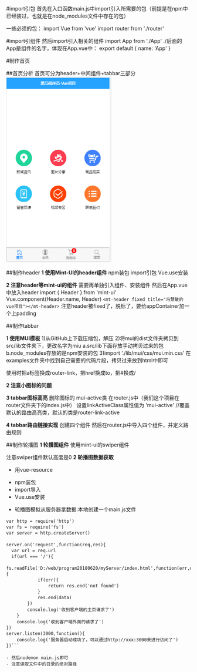 #import引包
首先在入口函数main.js中import引入所需要的包（前提是在npm中已经装过，也就是在node_modules文件中存在的包）

一些必须的包：
import Vue from 'vue'
import router from './router'

#import引组件
然后import引入相关的组件
import App from './App'
./后面的App是组件的名字，体现在App.vue中：
export default {
name: 'App'
}

#制作首页

##首页分析
首页可分为header+中间组件+tabbar三部分
![](/assets/搜狗截图20180625185410.png)

##制作header
**1 使用Mint-UI的header组件**
npm装包
import引包
Vue.use安装

**2 注意header等mint-ui的组件**
需要再单独引入组件、安装组件
然后在App.vue中放入header
import { Header } from 'mint-ui'
Vue.component(Header.name, Header)
`<mt-header fixed title="冯慧敏的vue项目"></mt-header>`
注意header被fixed了，脱标了，要给appContainer加一个上padding

##制作tabbar

**1 使用MUI模板**
1)从GitHub上下载压缩包，解压
2)将mui的dist文件夹拷贝到src/lib文件夹下，更改名字为miu
a.src/lib下面存放手动拷贝过来的包
b.node_modules存放的是npm安装的包
3)import ‘./lib/mui/css/mui.min.css’
在examples文件夹中找到自己需要的代码片段，拷贝过来放到html中即可

使用时把a标签换成router-link，把href换成to，把#换成/

**2 注意小图标的问题**

**3 tabbar图标高亮**
删除图标的 mui-active类
在router.js中（我们这个项目在router文件夹下的index.js中）
设置linkActiveClass属性值为 'mui-active'  //覆盖默认的路由高亮类，默认的类是router-link-active

**4 tabbar路由链接实现**
创建四个组件
然后在router.js中导入四个组件，并定义路由规则

##制作轮播图
**1 轮播图组件**
使用mint-ui的swiper组件

注意swiper组件默认高度是0
**2 轮播图数据获取**
- 用vue-resource
 + npm装包
 + import导入
 + Vue.use安装
- 轮播图模拟从服务器拿数据:本地创建一个main.js文件

```
var http = require('http')
var fs = require('fs')
var server = http.createServer()

server.on('request',function(req,res){
  var url = req.url
  if(url === '/'){
	fs.readFile('D:/web/program20180620/myServer/index.html',function(err,data){
			if(err){
				return res.end('not found')
			}
			res.end(data)
		})
		console.log('收到客户端的主页请求了')
	}
	console.log('收到客户端外面的请求了')
})
server.listen(3000,function(){
	console.log('服务器启动成功了，可以通过http://xxx:3000来进行访问了')
})```

- 然后nodemon main.js即可
- 注意读取文件中的目录的绝对路径
